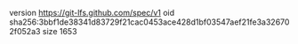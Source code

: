 version https://git-lfs.github.com/spec/v1
oid sha256:3bbf1de38341d83729f21cac0453ace428d1bf03547aef21fe3a326702f052a3
size 1653

